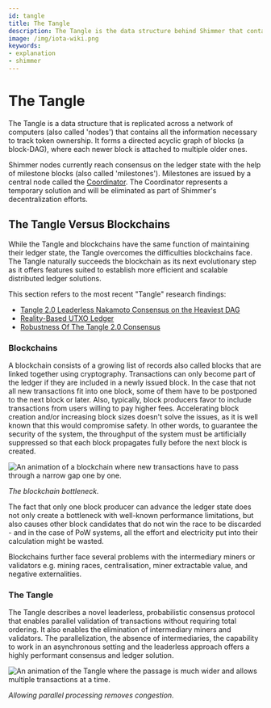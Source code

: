 ```yaml
---
id: tangle
title: The Tangle
description: The Tangle is the data structure behind Shimmer that contains all information about token ownership.
image: /img/iota-wiki.png
keywords:
- explanation
- shimmer
---
```


# The Tangle

The Tangle is a data structure that is replicated across a network of computers (also called 'nodes') that contains all the information necessary to track token ownership. It forms a directed acyclic graph of blocks (a block-DAG), where each newer block is attached to multiple older ones.

Shimmer nodes currently reach consensus on the ledger state with the help of milestone blocks (also called 'milestones'). Milestones are issued by a central node called the [Coordinator](./coordinator.md). The Coordinator represents a temporary solution and will be eliminated as part of Shimmer's decentralization efforts.

## The Tangle Versus Blockchains

While the Tangle and blockchains have the same function of maintaining their ledger state, the Tangle overcomes the difficulties blockchains face.
The Tangle naturally succeeds the blockchain as its next evolutionary step as it offers features suited to establish more efficient and scalable distributed ledger solutions.

This section refers to the most recent "Tangle" research findings:
- [Tangle 2.0 Leaderless Nakamoto Consensus on the Heaviest DAG](https://arxiv.org/abs/2205.02177)
- [Reality-Based UTXO Ledger](https://arxiv.org/abs/2205.01345)
- [Robustness Of The Tangle 2.0 Consensus](https://arxiv.org/abs/2208.08254)

### Blockchains

A blockchain consists of a growing list of records also called blocks that are linked together using cryptography.
Transactions can only become part of the ledger if they are included in a newly issued block.
In the case that not all new transactions fit into one block, some of them have to be postponed to the next block or later.
Also, typically, block producers favor to include transactions from users willing to pay higher fees.
Accelerating block creation and/or increasing block sizes doesn't solve the issues, as it is well known that this would compromise safety. In other words, to guarantee the security of the system, the throughput of the system must be artificially suppressed so that each block propagates fully before the next block is created.

![An animation of a blockchain where new transactions have to pass through a narrow gap one by one.](/img/learn/blockchain-bottleneck.gif 'Click to see the full-sized image.')

_The blockchain bottleneck._

The fact that only one block producer can advance the ledger state does not only create a bottleneck with well-known performance limitations, but also causes other block candidates that do not win the race to be discarded - and in the case of PoW systems, all the effort and electricity put into their calculation might be wasted.

Blockchains further face several problems with the intermediary miners or validators e.g. mining races, centralisation, miner extractable value, and negative externalities.

### The Tangle

The Tangle describes a novel leaderless, probabilistic consensus protocol that enables parallel validation of transactions without requiring total ordering. It also enables the elimination of intermediary miners and validators.
The parallelization, the absence of intermediaries, the capability to work in an asynchronous setting and the leaderless approach offers a highly performant consensus and ledger solution.

![An animation of the Tangle where the passage is much wider and allows multiple transactions at a time.](/img/learn/tangle-bottleneck.gif)

_Allowing parallel processing removes congestion._
